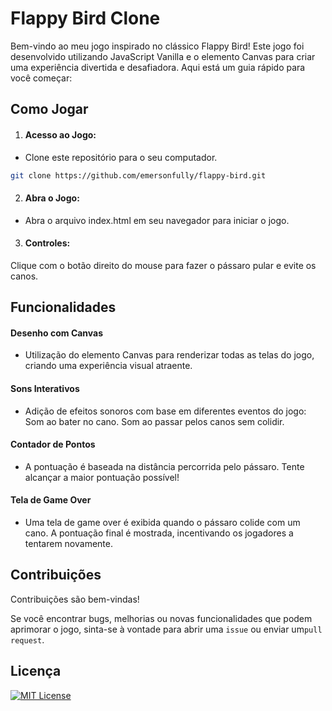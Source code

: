 # Flappy Bird Clone

Bem-vindo ao meu jogo inspirado no clássico Flappy Bird! Este jogo foi desenvolvido utilizando JavaScript Vanilla e o elemento Canvas para criar uma experiência divertida e desafiadora. Aqui está um guia rápido para você começar:

## Como Jogar

1. #### Acesso ao Jogo:

- Clone este repositório para o seu computador.

```bash
git clone https://github.com/emersonfully/flappy-bird.git
```

2. #### Abra o Jogo:

- Abra o arquivo index.html em seu navegador para iniciar o jogo.

3. #### Controles:

Clique com o botão direito do mouse para fazer o pássaro pular e evite os canos.
    
## Funcionalidades

#### Desenho com Canvas

- Utilização do elemento Canvas para renderizar todas as telas do jogo, criando uma experiência visual atraente.

#### Sons Interativos

- Adição de efeitos sonoros com base em diferentes eventos do jogo:
Som ao bater no cano.
Som ao passar pelos canos sem colidir.

#### Contador de Pontos

- A pontuação é baseada na distância percorrida pelo pássaro.
Tente alcançar a maior pontuação possível!

#### Tela de Game Over

- Uma tela de game over é exibida quando o pássaro colide com um cano.
A pontuação final é mostrada, incentivando os jogadores a tentarem novamente.


## Contribuições

Contribuições são bem-vindas! 

Se você encontrar bugs, melhorias ou novas funcionalidades que podem aprimorar o jogo, sinta-se à vontade para abrir uma ` issue ` ou enviar um`pull request`.


## Licença

[![MIT License](https://img.shields.io/badge/License-MIT-green.svg)](https://choosealicense.com/licenses/mit/)
